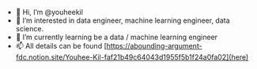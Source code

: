 - 👋 Hi, I’m @youheekil
- 👀 I’m interested in data engineer, machine learning engineer, data science. 
- 🌱 I’m currently learning be a data / machine learning engineer 
- 📫 All details can be found [https://abounding-argument-fdc.notion.site/Youhee-Kil-faf21b49c64043d1955f5b1f24a0fa02](here)

<!---
youheekil/youheekil is a ✨ special ✨ repository because its `README.md` (this file) appears on your GitHub profile.
You can click the Preview link to take a look at your changes.
--->
